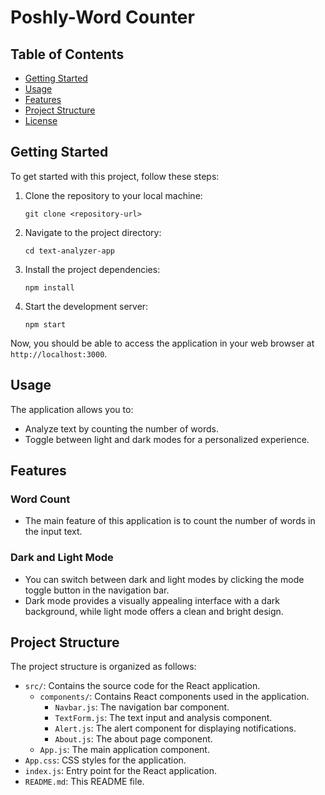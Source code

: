 # Poshly-Word Counter

## Table of Contents
- [Getting Started](#getting-started)
- [Usage](#usage)
- [Features](#features)
- [Project Structure](#project-structure)
- [License](#license)

## Getting Started

To get started with this project, follow these steps:

1. Clone the repository to your local machine:

   ```shell
   git clone <repository-url>
   ```

2. Navigate to the project directory:

   ```shell
   cd text-analyzer-app
   ```

3. Install the project dependencies:

   ```shell
   npm install
   ```

4. Start the development server:

   ```shell
   npm start
   ```

Now, you should be able to access the application in your web browser at `http://localhost:3000`.

## Usage

The application allows you to:

- Analyze text by counting the number of words.
- Toggle between light and dark modes for a personalized experience.

## Features

### Word Count
- The main feature of this application is to count the number of words in the input text.

### Dark and Light Mode
- You can switch between dark and light modes by clicking the mode toggle button in the navigation bar.
- Dark mode provides a visually appealing interface with a dark background, while light mode offers a clean and bright design.

## Project Structure

The project structure is organized as follows:

- `src/`: Contains the source code for the React application.
  - `components/`: Contains React components used in the application.
    - `Navbar.js`: The navigation bar component.
    - `TextForm.js`: The text input and analysis component.
    - `Alert.js`: The alert component for displaying notifications.
    - `About.js`: The about page component.
  - `App.js`: The main application component.
- `App.css`: CSS styles for the application.
- `index.js`: Entry point for the React application.
- `README.md`: This README file.
